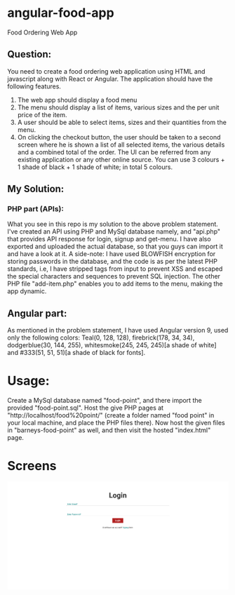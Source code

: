 # angular-food-app
Food Ordering Web App

## Question:
You need to create a food ordering web application using HTML and javascript along
with React or Angular.
The application should have the following features.
1. The web app should display a food menu
2. The menu should display a list of items, various sizes and the per unit price of
the item.
3. A user should be able to select items, sizes and their quantities from the
menu.
4. On clicking the checkout button, the user should be taken to a second screen
where he is shown a list of all selected items, the various details and a
combined total of the order.
The UI can be referred from any existing application or any other online source. You
can use 3 colours + 1 shade of black + 1 shade of white; in total 5 colours.

## My Solution:
### PHP part (APIs):
What you see in this repo is my solution to the above problem statement. I've created an API using PHP and MySql database namely, and "api.php" that provides API response for login, signup and get-menu. I have also exported and uploaded the actual database, so that you guys can import it and have a look at it. A side-note: I have used BLOWFISH encryption for storing passwords in the database, and the code is as per the latest PHP standards, i.e, I have stripped tags from input to prevent XSS and escaped the special characters and sequences to prevent SQL injection. The other PHP file "add-item.php" enables you to add items to the menu, making the app dynamic.
## Angular part:
As mentioned in the problem statement, I have used Angular version 9, used only the following colors: Teal(0, 128, 128), firebrick(178, 34, 34), dodgerblue(30, 144, 255), whitesmoke(245, 245, 245)[a shade of white] and #333(51, 51, 51)[a shade of black for fonts].
# Usage:
Create a MySql database named "food-point", and there import the provided "food-point.sql". Host the give PHP pages at "http://localhost/food%20point/" (create a folder named "food point" in your local machine, and place the PHP files there). Now host the given files in "barneys-food-point" as well, and then visit the hosted "index.html" page.
# Screens
![screenshots](screenshots/login1.png)

